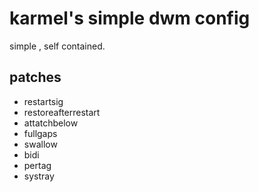 # karmel's simple dwm config
simple , self contained.

## patches
- restartsig
- restoreafterrestart
- attatchbelow
- fullgaps
- swallow
- bidi
- pertag
- systray
